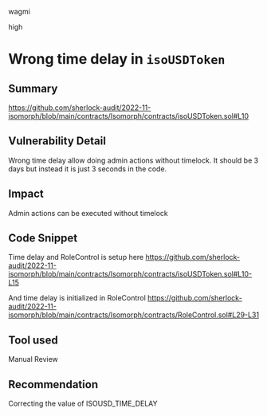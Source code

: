 wagmi

high

# Wrong time delay in `isoUSDToken`

## Summary
https://github.com/sherlock-audit/2022-11-isomorph/blob/main/contracts/Isomorph/contracts/isoUSDToken.sol#L10

## Vulnerability Detail
Wrong time delay allow doing admin actions without timelock.
It should be 3 days but instead it is just 3 seconds in the code.

## Impact
Admin actions can be executed without timelock

## Code Snippet
Time delay and RoleControl is setup here
https://github.com/sherlock-audit/2022-11-isomorph/blob/main/contracts/Isomorph/contracts/isoUSDToken.sol#L10-L15

And time delay is initialized in RoleControl
https://github.com/sherlock-audit/2022-11-isomorph/blob/main/contracts/Isomorph/contracts/RoleControl.sol#L29-L31

## Tool used

Manual Review

## Recommendation

Correcting the value of ISOUSD_TIME_DELAY
